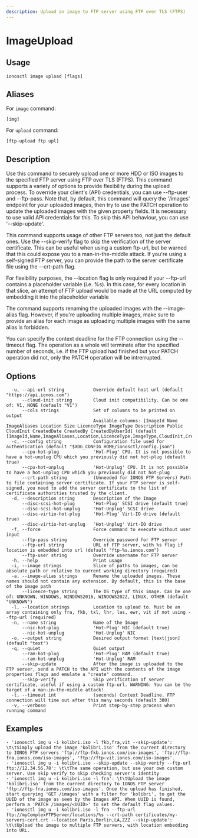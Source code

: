 ```yaml
---
description: Upload an image to FTP server using FTP over TLS (FTPS)
---
```


# ImageUpload

## Usage

```text
ionosctl image upload [flags]
```

## Aliases

For `image` command:

```text
[img]
```

For `upload` command:

```text
[ftp-upload ftp upl]
```

## Description

Use this command to securely upload one or more HDD or ISO images to the specified FTP server using FTP over TLS (FTPS). This command supports a variety of options to provide flexibility during the upload process.
To override your client's (API) credentials, you can use --ftp-user and --ftp-pass. Note that, by default, this command will query the '/images' endpoint for your uploaded images, then try to use the PATCH operation to update the uploaded images with the given property fields. It is necessary to use valid API credentials for this. To skip this API behaviour, you can use '--skip-update'.

This command supports usage of other FTP servers too, not just the default ones. Use the --skip-verify flag to skip the verification of the server certificate. This can be useful when using a custom ftp-url, but be warned that this could expose you to a man-in-the-middle attack. If you're using a self-signed FTP server, you can provide the path to the server certificate file using the --crt-path flag.

For flexibility purposes, the --location flag is only required if your --ftp-url contains a placeholder variable (i.e. %s). In this case, for every location in that slice, an attempt of FTP upload would be made at the URL computed by embedding it into the placeholder variable

The command supports renaming the uploaded images with the --image-alias flag. However, if you're uploading multiple images, make sure to provide an alias for each image as uploading multiple images with the same alias is forbidden.

You can specify the context deadline for the FTP connection using the --timeout flag. The operation as a whole will terminate after the specified number of seconds, i.e. if the FTP upload had finished but your PATCH operation did not, only the PATCH operation will be intrerrupted.


## Options

```text
  -u, --api-url string           Override default host url (default "https://api.ionos.com")
      --cloud-init string        Cloud init compatibility. Can be one of: V1, NONE (default "V1")
      --cols strings             Set of columns to be printed on output 
                                 Available columns: [ImageId Name ImageAliases Location Size LicenceType ImageType Description Public CloudInit CreatedDate CreatedBy CreatedByUserId] (default [ImageId,Name,ImageAliases,Location,LicenceType,ImageType,CloudInit,CreatedDate])
  -c, --config string            Configuration file used for authentication (default "$XDG_CONFIG_HOME/ionosctl/config.json")
      --cpu-hot-plug             'Hot-Plug' CPU. It is not possible to have a hot-unplug CPU which you previously did not hot-plug (default true)
      --cpu-hot-unplug           'Hot-Unplug' CPU. It is not possible to have a hot-unplug CPU which you previously did not hot-plug
      --crt-path string          (Unneeded for IONOS FTP Servers) Path to file containing server certificate. If your FTP server is self-signed, you need to add the server certificate to the list of certificate authorities trusted by the client.
  -d, --description string       Description of the Image
      --disc-scsi-hot-plug       'Hot-Plug' SCSI drive (default true)
      --disc-scsi-hot-unplug     'Hot-Unplug' SCSI drive
      --disc-virtio-hot-plug     'Hot-Plug' Virt-IO drive (default true)
      --disc-virtio-hot-unplug   'Hot-Unplug' Virt-IO drive
  -f, --force                    Force command to execute without user input
      --ftp-pass string          Override password for FTP server
      --ftp-url string           URL of FTP server, with %s flag if location is embedded into url (default "ftp-%s.ionos.com")
      --ftp-user string          Override username for FTP server
  -h, --help                     Print usage
  -i, --image strings            Slice of paths to images, can be absolute path or relative to current working directory (required)
  -a, --image-alias strings      Rename the uploaded images. These names should not contain any extension. By default, this is the base of the image path
      --licence-type string      The OS type of this image. Can be one of: UNKNOWN, WINDOWS, WINDOWS2016, WINDOWS2022, LINUX, OTHER (default "UNKNOWN")
  -l, --location strings         Location to upload to. Must be an array containing only fra, fkb, txl, lhr, las, ewr, vit if not using --ftp-url (required)
  -n, --name string              Name of the Image
      --nic-hot-plug             'Hot-Plug' NIC (default true)
      --nic-hot-unplug           'Hot-Unplug' NIC
  -o, --output string            Desired output format [text|json] (default "text")
  -q, --quiet                    Quiet output
      --ram-hot-plug             'Hot-Plug' RAM (default true)
      --ram-hot-unplug           'Hot-Unplug' RAM
      --skip-update              After the image is uploaded to the FTP server, send a PATCH to the API with the contents of the image properties flags and emulate a "create" command.
      --skip-verify              Skip verification of server certificate, useful if using a custom ftp-url. WARNING: You can be the target of a man-in-the-middle attack!
  -t, --timeout int              (seconds) Context Deadline. FTP connection will time out after this many seconds (default 300)
  -v, --verbose                  Print step-by-step process when running command
```

## Examples

```text
- 'ionosctl img u -i kolibri.iso -l fkb,fra,vit --skip-update': \t\tSimply upload the image 'kolibri.iso' from the current directory to IONOS FTP servers 'ftp://ftp-fkb.ionos.com/iso-images', 'ftp://ftp-fra.ionos.com/iso-images', 'ftp://ftp-vit.ionos.com/iso-images'.
- 'ionosctl img u -i kolibri.iso --skip-update --skip-verify --ftp-url ftp://12.34.56.78': \t\tThe same operation, but use your own custom server. Use skip verify to skip checking server's identity
- 'ionosctl img u -i kolibri.iso -l fra': \t\tUpload the image 'kolibri.iso' from the current directory to IONOS FTP server 'ftp://ftp-fra.ionos.com/iso-images'. Once the upload has finished, start querying 'GET /images' with a filter for 'kolibri', to get the UUID of the image as seen by the Images API. When UUID is found, perform a 'PATCH /images/<UUID>' to set the default flag values.
- 'ionosctl img u -i kolibri.iso -l fra --ftp-url ftp://myComplexFTPServer/locations/%s --crt-path certificates/my-servers-cert.crt --location Paris,Berlin,LA,ZZZ --skip-update': \t\tUpload the image to multiple FTP servers, with location embedding into URL.

```


